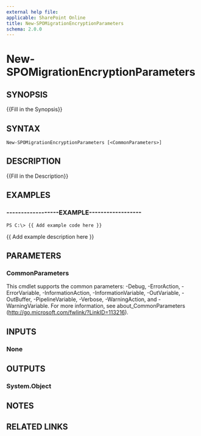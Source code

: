 ```yaml
---
external help file: 
applicable: SharePoint Online
title: New-SPOMigrationEncryptionParameters
schema: 2.0.0
---
```


# New-SPOMigrationEncryptionParameters

## SYNOPSIS
{{Fill in the Synopsis}}


## SYNTAX

```
New-SPOMigrationEncryptionParameters [<CommonParameters>]
```


## DESCRIPTION
{{Fill in the Description}}


## EXAMPLES

### ------------------EXAMPLE------------------
```
PS C:\> {{ Add example code here }}
```

{{ Add example description here }}


## PARAMETERS

### CommonParameters
This cmdlet supports the common parameters: -Debug, -ErrorAction, -ErrorVariable, -InformationAction, -InformationVariable, -OutVariable, -OutBuffer, -PipelineVariable, -Verbose, -WarningAction, and -WarningVariable. For more information, see about_CommonParameters (http://go.microsoft.com/fwlink/?LinkID=113216).


## INPUTS

### None

## OUTPUTS

### System.Object

## NOTES

## RELATED LINKS
